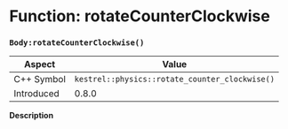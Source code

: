 
# Function: rotateCounterClockwise
### `Body:rotateCounterClockwise()`

| Aspect | Value |
| --- | --- |
| C++ Symbol | `kestrel::physics::rotate_counter_clockwise()` |
| Introduced | 0.8.0 |

**Description**


